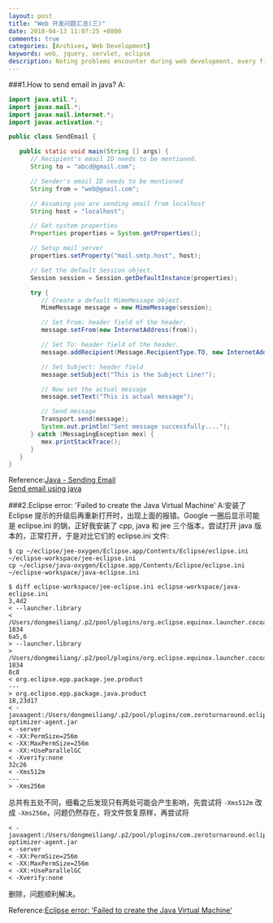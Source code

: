 ```yaml
---
layout: post
title: "Web 开发问题汇总(三)"
date: 2018-04-13 11:07:25 +0800
comments: true
categories: [Archives, Web Development]
keywords: web, jquery, servlet, eclipse
description: Noting problems encounter during web development, every fifteen problem produce a blog, this is the three.
---
```


###1.How to send email in java?
A:

```java
import java.util.*;
import javax.mail.*;
import javax.mail.internet.*;
import javax.activation.*;

public class SendEmail {

   public static void main(String [] args) {    
      // Recipient's email ID needs to be mentioned.
      String to = "abcd@gmail.com";

      // Sender's email ID needs to be mentioned
      String from = "web@gmail.com";

      // Assuming you are sending email from localhost
      String host = "localhost";

      // Get system properties
      Properties properties = System.getProperties();

      // Setup mail server
      properties.setProperty("mail.smtp.host", host);

      // Get the default Session object.
      Session session = Session.getDefaultInstance(properties);

      try {
         // Create a default MimeMessage object.
         MimeMessage message = new MimeMessage(session);

         // Set From: header field of the header.
         message.setFrom(new InternetAddress(from));

         // Set To: header field of the header.
         message.addRecipient(Message.RecipientType.TO, new InternetAddress(to));

         // Set Subject: header field
         message.setSubject("This is the Subject Line!");

         // Now set the actual message
         message.setText("This is actual message");

         // Send message
         Transport.send(message);
         System.out.println("Sent message successfully....");
      } catch (MessagingException mex) {
         mex.printStackTrace();
      }
   }
}
```

Reference:[Java - Sending Email](http://www.tutorialspoint.com/java/java_sending_email.htm)  
[Send email using java](https://stackoverflow.com/questions/3649014/send-email-using-java)  
<!--more-->

###2.Eclipse error: 'Failed to create the Java Virtual Machine'
A:安装了 Eclipse 提示的升级后再重新打开时，出现上面的报错。Google 一圈后显示可能是 eclipse.ini 的锅，正好我安装了 cpp, java 和 jee 三个版本，尝试打开 java 版本的，正常打开，于是对比它们的 eclipse.ini 文件:

```
$ cp ~/eclipse/jee-oxygen/Eclipse.app/Contents/Eclipse/eclipse.ini  ~/eclipse-workspace/jee-eclipse.ini
cp ~/eclipse/java-oxygen/Eclipse.app/Contents/Eclipse/eclipse.ini ~/eclipse-workspace/java-eclipse.ini

$ diff eclipse-workspace/jee-eclipse.ini eclipse-workspace/java-eclipse.ini
3,4d2
< --launcher.library
< /Users/dongmeiliang/.p2/pool/plugins/org.eclipse.equinox.launcher.cocoa.macosx.x86_64_1.1.551.v20171108-1834
6a5,6
> --launcher.library
> /Users/dongmeiliang/.p2/pool/plugins/org.eclipse.equinox.launcher.cocoa.macosx.x86_64_1.1.551.v20171108-1834
8c8
< org.eclipse.epp.package.jee.product
---
> org.eclipse.epp.package.java.product
18,23d17
< -javaagent:/Users/dongmeiliang/.p2/pool/plugins/com.zeroturnaround.eclipse.optimizer.plugin_1.0.11/agent/eclipse-optimizer-agent.jar
< -server
< -XX:PermSize=256m
< -XX:MaxPermSize=256m
< -XX:+UseParallelGC
< -Xverify:none
32c26
< -Xms512m
---
> -Xms256m
```

总共有五处不同，细看之后发现只有两处可能会产生影响，先尝试将 `-Xms512m` 改成 `-Xms256m`，问题仍然存在，将文件恢复原样，再尝试将 

```
< -javaagent:/Users/dongmeiliang/.p2/pool/plugins/com.zeroturnaround.eclipse.optimizer.plugin_1.0.11/agent/eclipse-optimizer-agent.jar
< -server
< -XX:PermSize=256m
< -XX:MaxPermSize=256m
< -XX:+UseParallelGC
< -Xverify:none
```

删除，问题顺利解决。  

Reference:[Eclipse error: 'Failed to create the Java Virtual Machine'](https://stackoverflow.com/questions/7302604/eclipse-error-failed-to-create-the-java-virtual-machine)  

